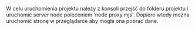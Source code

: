 W celu uruchomienia projektu należy z konsoli przejść do folderu projektu i uruchomić server node poleceniem 'node proxy.mjs'. Dopiero wtedy można uruchomić stronę w przeglądarce aby mogła ona pobrać dane.
